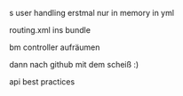
s
user handling erstmal nur in memory in yml

routing.xml ins bundle

bm controller aufräumen

dann nach github mit dem scheiß :)

api best practices